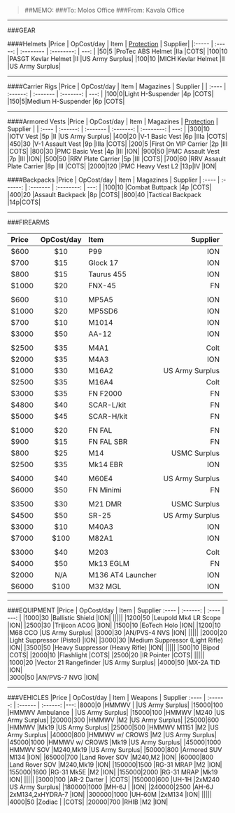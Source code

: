 > ##MEMO:
> ###To: Molos Office
> ###From: Kavala Office

----------

###GEAR

####Helmets
|Price | OpCost/day | Item   | [Protection](http://www.safeguardarmor.com/support/body-armor-protection-levels/) | Supplier|
|:----- | :-----:  | :-------- | :--------: | ---: |
|$50	|$5   |ProTec ABS Helmet 	    |IIa 	|COTS|
|$100	|$10   |PASGT Kevlar Helmet	  |II	|US Army Surplus|
|$100	|$10   |MICH Kevlar Helmet	  |II	|US Army Surplus|

***

####Carrier Rigs
|Price | OpCost/day | Item     | Magazines | Supplier |
| :---- | :------: | :------- | :-------: | ---: |
|$100	|$0|Light H-Suspender  	|4p	|COTS|
|$150	|$5|Medium H-Suspender	  |6p	|COTS|

***

####Armored Vests
|Price | OpCost/day  | Item | Magazines | [Protection](http://www.safeguardarmor.com/support/body-armor-protection-levels/) | Supplier |
| :---- | :------: | :------- | :-------: | :--------: | ---: |
|$300	  |$10  |IOTV Vest		               	|5p	|II	  |US Army Surplus|
|$400	  |$20  |V-1 Basic Vest		          	|6p	|IIIa	|COTS|
|$450 	|$30  |V-1 Assault Vest	         	|9p	|IIIa	|COTS|
|$200   |$5   |First On VIP Carrier       |2p |III   |COTS|
|$800	  |$30  |PMC Basic Vest		        	|4p	|III	|ION|
|$900  |$50  |PMC Assault Vest	        	|7p	|III	|ION|
|$500	  |$50  |RRV Plate Carrier        	|5p	|III  |COTS|
|$700	  |$60  |RRV Assault Plate  Carrier	|8p	|III 	|COTS|
|$2000  |$120 |PMC Heavy Vest L2          |13p|IV   |ION|

####Backpacks
|Price | OpCost/day    | Item     | Magazines  | Supplier
| :---- | :------: | :------- | :--------: | ---: |
|$100	|$10  |Combat Buttpack     	|4p	|COTS|
|$400	|$20  |Assault Backpack	    |8p	|COTS|
|$800 |$40  |Tactical Backpack    |14p|COTS|

***

###FIREARMS

|Price | OpCost/day      | Item     | Supplier
| :---- | :------: | :------- | ---: |
|$600   |$10  |P99        |ION|
|$700   |$15  |Glock 17   |ION|
|$800   |$15  |Taurus 455 |ION|
|$1000  |$20  |FNX-45     |FN|
||||
|$600	  |$10  |MP5A5			|ION|
|$1000   |$20  |MP5SD6     |ION|
|$700	  |$10  |M1014			|ION|
|$3000  |$50  |AA-12      |ION|
||||
|$2500 	|$35  |M4A1			|Colt|
|$2000  |$35  |M4A3     |ION|
|$1000	|$30  |M16A2			|US Army Surplus|
|$2500	|$35  |M16A4			|Colt|
|$3000  |$35  |FN F2000       |FN|
|$4800  |$40  |SCAR-L/kit |FN|
|$5000  |$45  |SCAR-H/kit |FN|
||||
|$1000	  |$20  |FN FAL			    |FN|
|$900	  |$15  |FN FAL SBR	  	|FN|
|$800 	|$25  |M14		      	|USMC Surplus|
|$2500  |$35  |Mk14 EBR       |ION|
||||
|$4000  |$40  |M60E4          |US Army Surplus|
|$6000	|$50  |FN Minimi	  	|FN|
||||
|$3500	|$30  |M21 DMR		|USMC Surplus|
|$4500  |$50  |SR-25      |US Army Surplus|
|$3000	|$10  |M40A3			|ION|
|$7000  |$100 |M82A1      |ION|
||||
|$3000  |$40 |M203               |Colt|
|$4000  |$50 |Mk13 EGLM          |FN|
|$2000	|N/A |M136 AT4 Launcher	|ION|
|$6000  |$100 |M32 MGL            |ION|

***

###EQUIPMENT
|Price | OpCost/day      | Item     | Supplier
:---- | :------: | :---- | ---: |
|$1000  |$30 |Ballistic Shield       |ION|
|||||
|$1200	|$50 |Leupold Mk4 LR Scope	  |ION|
|$2500	|$30 |Trijicon ACOG	      	|ION|
|$1500	|$10 |EoTech Holo		        |ION|
|$1200	|$10 |M68 CCO	            	|US Army Surplus|
|$3000	|$30 |AN/PVS-4 NVS	        	|ION|
|||||
|$2000  |$20  |Light Suppressor (Pistol)  |ION|
|$3000  |$30  |Medium Suppressor (Light Rifle)  |ION|
|$3500  |$50  |Heavy Suppressor (Heavy Rifle)  |ION|
|||||
|$500  |$10  |Bipod  |COTS|
|$2000  |$10  |Flashlight  |COTS|
|$2500  |$20  |IR Pointer  |COTS|
|||||
|$1000  |$20 |Vector 21 Rangefinder  |US Army Surplus|
|$4000  |$50 |MX-2A TID              |ION|           
|$3000	|$50 |AN/PVS-7 NVG	         	|ION|

***

###VEHICLES
|Price | OpCost/day      | Item   | Weapons  | Supplier
:---- | :------: | :------ | :------: |---:
|$8000    |$0     |HMMWV             |             |US Army Surplus|
|$15000   |$100  |HMMWV Ambulance  |             |US Army Surplus|
|$15000   |$100  |HMMWV            |M240         |US Army Surplus|
|$20000   |$300  |HMMWV            |M2           |US Army Surplus|
|$25000   |$600  |HMMWV            |Mk19         |US Army Surplus|
|$25000   |$500  |HMMWV M1151      |M2           |US Army Surplus|
|$40000   |$800  |HMMWV w/ CROWS   |M2           |US Army Surplus|
|$45000   |$1000  |HMMWV w/ CROWS   |Mk19         |US Army Surplus|
|$45000   |$1000  |HMMWV SOV        |M240,Mk19    |US Army Surplus|
|$50000   |$800  |Armored SUV      |M134         |ION|
|$65000	  |$700  |Land Rover SOV   |M240,M2		  |ION|
|$60000	  |$800  |Land Rover SOV   |M240,Mk19		|ION|
|$150000  |$1500  |RG-31 MRAP       |M2           |ION|
|$155000  |$1600  |RG-31 Mk5E       |M2           |ION|
|$155000  |$2000  |RG-31 MRAP       |Mk19         |ION|
|||||
|$3000    |$100  |AR-2 Darter      |                     |COTS|
|$150000  |$600  |UH-1H          |2xM240               |US Army Surplus|
|$180000  |$1000  |MH-6J            |                    |ION|
|$240000  |$2500  |AH-6J            |2xM134,2xHYDRA-7    |ION|
|$300000  |$1000  |UH-60M            |2xM134             |ION|
|||||
|$4000    |$50  |Zodiac           |             |COTS|
|$20000   |$700  |RHIB             |M2           |ION|
